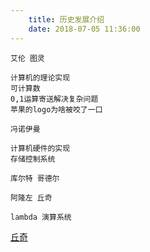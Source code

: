 ```yaml
---
    title: 历史发展介绍
    date: 2018-07-05 11:36:00
---
```


`艾伦 图灵`

    计算机的理论实现
    可计算数
    0,1运算寄送解决复杂问题
    苹果的logo为啥被咬了一口


`冯诺伊曼`

    计算机硬件的实现 
    存储控制系统

`库尔特 哥德尔`

`阿隆左 丘奇`

    lambda 演算系统

[丘奇](http://www.nowamagic.net/academy/detail/1220535)